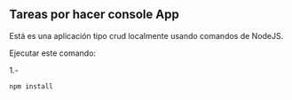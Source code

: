 ## Tareas por hacer console App

Está es una aplicación tipo crud localmente usando comandos de NodeJS.

Ejecutar este comando:

1.-

```npm install```

